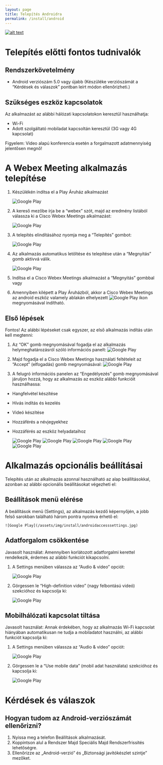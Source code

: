 ```yaml
---
layout: page
title: Telepítés Androidra
permalink: /install/android
---
```


[![alt text](/assets/img/button_android-utmutato-letoltese.png)](/assets/install/android.pdf)

# Telepítés előtti fontos tudnivalók

## Rendszerkövetelmény
* Android verziószám 5.0 vagy újabb (Készüléke verziószámát a “Kérdések és válaszok” pontban leírt módon ellenőrizheti.)

## Szükséges eszköz kapcsolatok

Az alkalmazást az alábbi hálózati kapcsolatokon keresztül használhatja:

* Wi-Fi
* Adott szolgáltató mobiladat kapcsoltán keresztül (3G vagy 4G kapcsolat)

Figyelem: Video alapú konferencia esetén a forgalmazott adatmennyiség jelentősen megnő!

# A Webex Meeting alkalmazás telepítése

1. Készülékén indítsa el a Play Áruház alkalmazást
    
    ![Google Play](/assets/img/install/googleplay.png)

2. A kereső mezőbe írja be a “webex” szót, majd az eredmény listából válassza ki a Cisco Webex Meetings alkalmazást:

    ![Google Play](/assets/img/install/playsearchforwebex.jpg)
3. A telepítés elindításához nyomja meg a “Telepítés” gombot:

    ![Google Play](/assets/img/install/playpressinstallbutton.jpg)

4. Az alkalmazás automatikus letöltése és telepítése után a “Megnyitás” gomb aktívvá válik.

    ![Google Play](/assets/img/install/playopenappbutton.jpg)

5. Indítsa el a Cisco Webex Meetings alkalmazást a “Megnyitás” gombbal vagy

6. Amennyiben kilépett a Play Áruházból, akkor a Cisco Webex Meetings az android eszköz valamely ablakán elhelyezett ![Google Play](/assets/img/install/webexicon.png) ikon megnyomásával indítható.

## Első lépések

Fontos! Az alábbi lépéseket csak egyszer, az első alkalmazás indítás után kell megtenni:

1. Az “OK” gomb megnyomásával fogadja el az alkalmazás helymeghatározásról szóló információs panelt:
    ![Google Play](/assets/img/install/playlocationquestion.jpg)

2. Majd fogadja el a Cisco Webex Meetings használati feltételeit az “Accept” (elfogadás) gomb megnyomásával:
    ![Google Play](/assets/img/install/playacceptprivacy.jpg)

3. A felugró információs panelen az “Engedélyezés” gomb megnyomásával járuljon hozzá, hogy az alkalmazás az eszköz alábbi funkcióit használhassa:

* Hangfelvétel készítése
* Hívás indítás és kezelés
* Videó készítése
* Hozzáférés a névjegyekhez
* Hozzáférés az eszköz helyadataihoz

    ![Google Play](/assets/img/install/playrightssound.jpg)
    ![Google Play](/assets/img/install/playrightscall.jpg)
    ![Google Play](/assets/img/install/playrightsvideo.jpg)
    ![Google Play](/assets/img/install/playrightscontacts.jpg)
    ![Google Play](/assets/img/install/playrightsgps.jpg)

# Alkalmazás opcionális beállításai

Telepítés után az alkalmazás azonnal használható az alap beállításokkal, azonban az alábbi opcionális beállításokat végezheti el:

## Beállítások menü elérése

A beállítások menü (Settings), az alkalmazás kezdő képernyőjén, a jobb felső sarokban található három pontra nyomva érhető el:

    ![Google Play](/assets/img/install/androidaccesssettings.jpg)

## Adatforgalom csökkentése

Javasolt használat: Amennyiben korlátozott adatforgalmi kerettel rendelkezik, érdemes az alábbi funkciót kikapcsolni.

1. A Settings menüben válassza az “Audio & video” opciót:

    ![Google Play](/assets/img/install/androidsettingsselectaudiovideo.jpg)

2. Görgessen le “High-definition video” (nagy felbontású videó) szekcióhoz és kapcsolja ki:

    ![Google Play](/assets/img/install/androidvideohighdefinition.jpg)

## Mobilhálózati kapcsolat tiltása

Javasolt használat: Annak érdekében, hogy az alkalmazás Wi-Fi kapcsolat hiányában automatikusan ne tudja a mobiladatot használni, az alábbi funkciót kapcsolja ki:

1. A Settings menüben válassza az “Audio & video” opciót:  

    ![Google Play](/assets/img/install/androidsettingsselectaudiovideo.jpg)

2. Görgessen le a “Use mobile data” (mobil adat használata) szekcióhoz és kapcsolja ki:

    ![Google Play](/assets/img/install/androidusemobiledata.jpg)

# Kérdések és válaszok

## Hogyan tudom az Android-verziószámát ellenőrizni?

1. Nyissa meg a telefon Beállítások alkalmazását.
2. Koppintson alul a Rendszer Majd Speciális Majd Rendszerfrissítés lehetőségre.
3. Ellenőrizze az „Android-verzió” és „Biztonsági javítókészlet szintje” mezőket.
